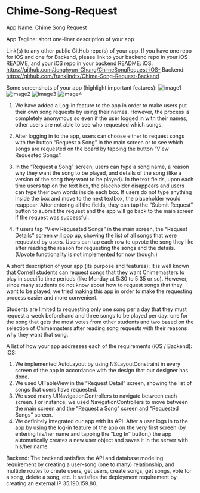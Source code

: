 # Chime-Song-Request

App Name: Chime Song Request

App Tagline: short one-liner description of your app

Link(s) to any other public GitHub repo(s) of your app. If you have one repo for iOS and one for Backend, please link to your backend repo in your iOS README, and your iOS repo in your backend README:
iOS: https://github.com/Jonghyun-Chung/ChimeSongRequest-iOS-
Backend: https://github.com/franklindtx/Chime-Song-Request-Backend


Some screenshots of your app (highlight important features):
![image1](https://raw.githubusercontent.com/franklindtx/Chime-Song-Request-Backend/master/image1.png)
![image2](https://raw.githubusercontent.com/franklindtx/Chime-Song-Request-Backend/master/image2.png)
![image3](https://raw.githubusercontent.com/franklindtx/Chime-Song-Request-Backend/master/image3.png)
![image4](https://raw.githubusercontent.com/franklindtx/Chime-Song-Request-Backend/master/image4.png)
1. We have added a Log-in feature to the app in order to make users put their own song requests by using their names. However, the process is completely anonymous so even if the user logged in with their names, other users are not able to see who requested which songs.

2. After logging in to the app, users can choose either to request songs with the button “Request a Song” in the main screen or to see which songs are requested on the board by tapping the button “View Requested Songs”. 

3. In the “Request a Song” screen, users can type a song name, a reason why they want the song to be played, and details of the song (like a version of the song they want to be played). In the text fields, upon each time users tap on the text box, the placeholder disappears and users can type their own words inside each box. If users do not type anything inside the box and move to the next textbox, the placeholder would reappear. After entering all the fields, they can tap the “Submit Request” button to submit the request and the app will go back to the main screen if the request was successful. 

4. If users tap “View Requested Songs” in the main screen, the “Request Details” screen will pop up, showing the list of all songs that were requested by users. Users can tap each row to upvote the song they like after reading the reason for requesting the songs and the details. (Upvote functionality is not implemented for now though.)


A short description of your app (its purpose and features):
It is well known that Cornell students can request songs that they want Chimemasters to play in specific time periods (like Monday at 5:30 to 5:35 or so). However, since many students do not know about how to request songs that they want to be played, we tried making this app in order to make the requesting process easier and more convenient. 

Students are limited to requesting only one song per a day that they must request a week beforehand and three songs to be played per day: one for the song that gets the most votes from other students and two based on the selection of Chimemasters after reading song requests with their reasons why they want that song.


A list of how your app addresses each of the requirements (iOS / Backend):
iOS:
1. We implemented AutoLayout by using NSLayoutConstraint in every screen of the app in accordance with the design that our designer has done. 
2. We used UITableView in the “Request Detail” screen, showing the list of songs that users have requested.
3. We used many UINavigationControllers to navigate between each screen. For instance, we used NavigationControllers to move between the main screen and the “Request a Song” screen and “Requested Songs” screen. 
4. We definitely integrated our app with its API. After a user logs in to the app by using the log-in feature of the app on the very first screen (by entering his/her name and tapping the “Log In” button,) the app automatically creates a new user object and saves it in the server with his/her name. 

Backend:
The backend satisfies the API and database modeling requirement by creating a user-song (one to many) relationship, and multiple routes to create users, get users, create songs, get songs, vote for a song, delete a song, etc. It satisfies the deployment requirement by creating an external IP 35.190.159.80. 

